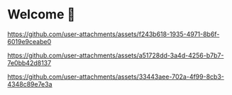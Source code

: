 # Welcome  👋



https://github.com/user-attachments/assets/f243b618-1935-4971-8b6f-6019e9ceabe0



https://github.com/user-attachments/assets/a51728dd-3a4d-4256-b7b7-7e0bb42d8137



https://github.com/user-attachments/assets/33443aee-702a-4f99-8cb3-4348c89e7e3a

